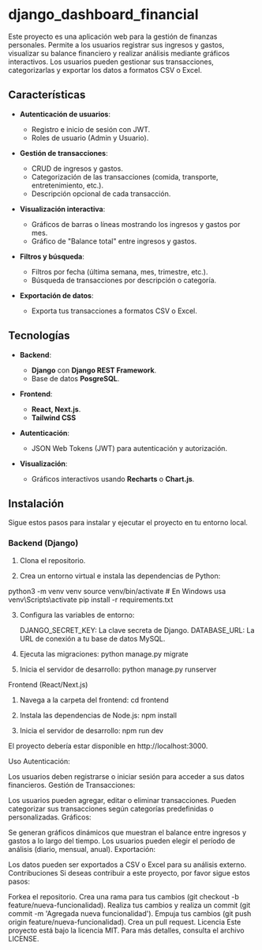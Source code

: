 # django_dashboard_financial

Este proyecto es una aplicación web para la gestión de finanzas personales. Permite a los usuarios registrar sus ingresos y gastos, visualizar su balance financiero y realizar análisis mediante gráficos interactivos. Los usuarios pueden gestionar sus transacciones, categorizarlas y exportar los datos a formatos CSV o Excel.

## Características

- **Autenticación de usuarios**:
  - Registro e inicio de sesión con JWT.
  - Roles de usuario (Admin y Usuario).
  
- **Gestión de transacciones**:
  - CRUD de ingresos y gastos.
  - Categorización de las transacciones (comida, transporte, entretenimiento, etc.).
  - Descripción opcional de cada transacción.

- **Visualización interactiva**:
  - Gráficos de barras o líneas mostrando los ingresos y gastos por mes.
  - Gráfico de "Balance total" entre ingresos y gastos.
  
- **Filtros y búsqueda**:
  - Filtros por fecha (última semana, mes, trimestre, etc.).
  - Búsqueda de transacciones por descripción o categoría.
  
- **Exportación de datos**:
  - Exporta tus transacciones a formatos CSV o Excel.

## Tecnologías

- **Backend**:
  - **Django** con **Django REST Framework**.
  - Base de datos **PosgreSQL**.

- **Frontend**:
  - **React, Next.js**.
  - **Tailwind CSS** 

- **Autenticación**:
  - JSON Web Tokens (JWT) para autenticación y autorización.

- **Visualización**:
  - Gráficos interactivos usando **Recharts** o **Chart.js**.

## Instalación

Sigue estos pasos para instalar y ejecutar el proyecto en tu entorno local.

### Backend (Django)

1. Clona el repositorio.

2. Crea un entorno virtual e instala las dependencias de Python:
   
  python3 -m venv venv
  source venv/bin/activate  # En Windows usa venv\Scripts\activate
  pip install -r requirements.txt

3. Configura las variables de entorno:

   DJANGO_SECRET_KEY: La clave secreta de Django.
   DATABASE_URL: La URL de conexión a tu base de datos MySQL.

4. Ejecuta las migraciones:
   python manage.py migrate

5. Inicia el servidor de desarrollo:
   python manage.py runserver

Frontend (React/Next.js)

1. Navega a la carpeta del frontend:
cd frontend

2. Instala las dependencias de Node.js:
npm install

3. Inicia el servidor de desarrollo:
npm run dev

El proyecto debería estar disponible en http://localhost:3000.

Uso
Autenticación:

Los usuarios deben registrarse o iniciar sesión para acceder a sus datos financieros.
Gestión de Transacciones:

Los usuarios pueden agregar, editar o eliminar transacciones.
Pueden categorizar sus transacciones según categorías predefinidas o personalizadas.
Gráficos:

Se generan gráficos dinámicos que muestran el balance entre ingresos y gastos a lo largo del tiempo.
Los usuarios pueden elegir el período de análisis (diario, mensual, anual).
Exportación:

Los datos pueden ser exportados a CSV o Excel para su análisis externo.
Contribuciones
Si deseas contribuir a este proyecto, por favor sigue estos pasos:

Forkea el repositorio.
Crea una rama para tus cambios (git checkout -b feature/nueva-funcionalidad).
Realiza tus cambios y realiza un commit (git commit -m 'Agregada nueva funcionalidad').
Empuja tus cambios (git push origin feature/nueva-funcionalidad).
Crea un pull request.
Licencia
Este proyecto está bajo la licencia MIT. Para más detalles, consulta el archivo LICENSE.


